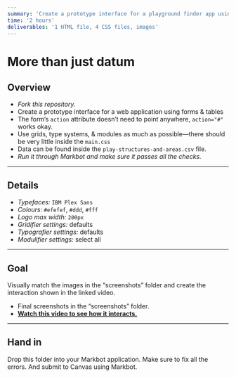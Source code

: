 ```yaml
---
summary: 'Create a prototype interface for a playground finder app using tables & forms.'
time: '2 hours'
deliverables: '1 HTML file, 4 CSS files, images'
---
```


# More than just datum

## Overview

- *Fork this repository.*
- Create a prototype interface for a web application using forms & tables
- The form’s `action` attribute doesn’t need to point anywhere, `action="#"` works okay.
- Use grids, type systems, & modules as much as possible—there should be very little inside the `main.css`
- Data can be found inside the `play-structures-and-areas.csv` file.
- *Run it through Markbot and make sure it passes all the checks.*

---

## Details

- *Typefaces:* `IBM Plex Sans`
- *Colours:* `#efefef`, `#ddd`, `#fff`
- *Logo max width:* `200px`
- *Gridifier settings:* defaults
- *Typografier settings:* defaults
- *Modulifier settings:* select all

---

## Goal

Visually match the images in the “screenshots” folder and create the interaction shown in the linked video.

- Final screenshots in the “screenshots” folder.
- [**Watch this video to see how it interacts.**](https://youtu.be/iN14W-U60XY)

---

## Hand in

Drop this folder into your Markbot application. Make sure to fix all the errors. And submit to Canvas using Markbot.
